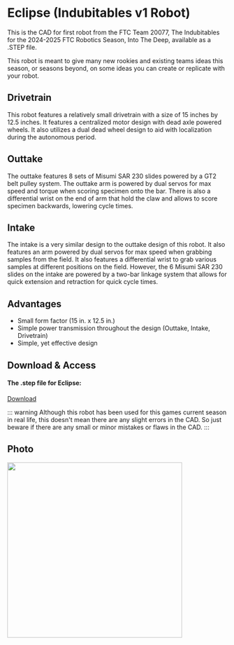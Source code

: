 # Eclipse (Indubitables v1 Robot)

This is the CAD for first robot from the FTC Team 20077, The Indubitables for the 2024-2025 FTC Robotics Season, Into The Deep, available as a .STEP file.

This robot is meant to give many new rookies and existing teams ideas this season, or seasons beyond, on some ideas you can create or replicate with your robot.

## Drivetrain

This robot features a relatively small drivetrain with a size of 15 inches by 12.5 inches. It features a centralized motor design with dead axle powered wheels. It also utilizes a dual dead wheel design to aid with localization during the autonomous period.

## Outtake

The outtake features 8 sets of Misumi SAR 230 slides powered by a GT2 belt pulley system. The outtake arm is powered by dual servos for max speed and torque when scoring specimen onto the bar. There is also a differential wrist on the end of arm that hold the claw and allows to score specimen backwards, lowering cycle times.

## Intake

The intake is a very similar design to the outtake design of this robot. It also features an arm powered by dual servos for max speed when grabbing samples from the field. It also features a differential wrist to grab various samples at different positions on the field. However, the 6 Misumi SAR 230 slides on the intake are powered by a two-bar linkage system that allows for quick extension and retraction for quick cycle times.

## Advantages
- Small form factor (15 in. x 12.5 in.)
- Simple power transmission throughout the design (Outtake, Intake, Drivetrain)
- Simple, yet effective design 

## Download & Access

#### The .step file for Eclipse:

<a href="../downloads/Eclipse.zip" download>Download</a>

::: warning
Although this robot has been used for this games current season in real life, this doesn't mean there are any slight errors in the CAD. So just beware if there are any small or minor mistakes or flaws in the CAD.
:::

## Photo
<style>img{border: 4px #1b1b1f;}</style>
<img height="400" src="/images/Eclipse.png" width="400"/>
